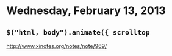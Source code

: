 # Wednesday, February 13, 2013

## `$("html, body").animate({ scrolltop`

http://www.xinotes.org/notes/note/969/
